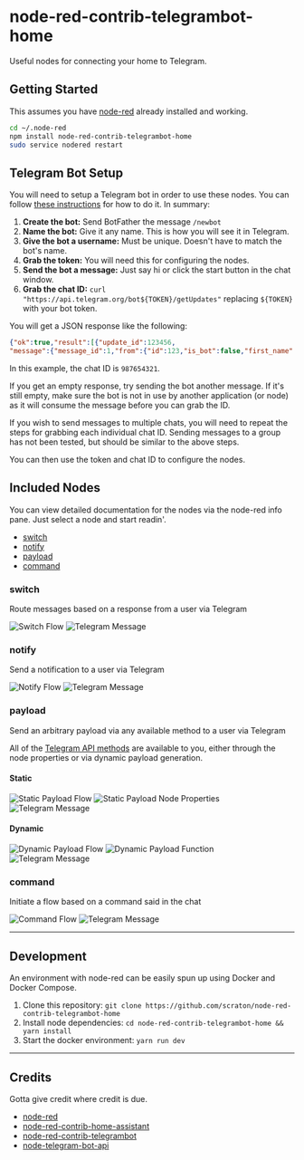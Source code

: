 node-red-contrib-telegrambot-home
=====================================

Useful nodes for connecting your home to Telegram.

## Getting Started

This assumes you have [node-red](http://nodered.org/) already installed and working.

```bash
cd ~/.node-red
npm install node-red-contrib-telegrambot-home
sudo service nodered restart
```

## Telegram Bot Setup

You will need to setup a Telegram bot in order to use these nodes. You can follow [these instructions](https://core.telegram.org/bots#6-botfather) for how to do it. In summary:

1. **Create the bot:** Send BotFather the message `/newbot`
1. **Name the bot:** Give it any name. This is how you will see it in Telegram.
1. **Give the bot a username:** Must be unique. Doesn't have to match the bot's name.
1. **Grab the token:** You will need this for configuring the nodes.
1. **Send the bot a message:** Just say hi or click the start button in the chat window.
1. **Grab the chat ID:** `curl "https://api.telegram.org/bot${TOKEN}/getUpdates"` replacing `${TOKEN}` with your bot token.

You will get a JSON response like the following:

```json
{"ok":true,"result":[{"update_id":123456,
"message":{"message_id":1,"from":{"id":123,"is_bot":false,"first_name":"Your","last_name":"Name","language_code":"en-US"},"chat":{"id":987654321,"first_name":"Your","last_name":"Name","type":"private"},"date":12345678,"text":"/start"}}]}
```

In this example, the chat ID is `987654321`.

If you get an empty response, try sending the bot another message. If it's still empty, make sure the bot is not in use by another application (or node) as it will consume the message before you can grab the ID.

If you wish to send messages to multiple chats, you will need to repeat the steps for grabbing each individual chat ID. Sending messages to a group has not been tested, but should be similar to the above steps.

You can then use the token and chat ID to configure the nodes.

## Included Nodes

You can view detailed documentation for the nodes via the node-red info pane. Just select a node and start readin'.

* [switch](#switch)
* [notify](#notify)
* [payload](#payload)
* [command](#command)

### switch

Route messages based on a response from a user via Telegram

![](images/TelegramSwitchFlow.png?raw=true "Switch Flow")
![](images/TelegramSwitchBotMessage.png?raw=true "Telegram Message")

### notify

Send a notification to a user via Telegram

![](images/TelegramNotifyFlow.png?raw=true "Notify Flow")
![](images/TelegramNotifyBotMessage.png?raw=true "Telegram Message")

### payload

Send an arbitrary payload via any available method to a user via Telegram

All of the [Telegram API methods](https://core.telegram.org/bots/api#available-methods) are available to you, either through the node properties or via dynamic payload generation.

#### Static

![](images/TelegramStaticPayloadFlow.png?raw=true "Static Payload Flow")
![](images/TelegramStaticPayloadNode.png?raw=true "Static Payload Node Properties")
![](images/TelegramStaticPayloadBotMessage.png?raw=true "Telegram Message")

#### Dynamic

![](images/TelegramDynamicPayloadFlow.png?raw=true "Dynamic Payload Flow")
![](images/TelegramDynamicPayloadNode.png?raw=true "Dynamic Payload Function")
![](images/TelegramDynamicPayloadBotMessage.png?raw=true "Telegram Message")

### command

Initiate a flow based on a command said in the chat

![](images/TelegramCommandFlow.png?raw=true "Command Flow")
![](images/TelegramCommandBotMessage.png?raw=true "Telegram Message")

---
## Development

An environment with node-red can be easily spun up using Docker and Docker Compose.

1. Clone this repository:        `git clone https://github.com/scraton/node-red-contrib-telegrambot-home`
1. Install node dependencies:    `cd node-red-contrib-telegrambot-home && yarn install`
1. Start the docker environment: `yarn run dev`

---
## Credits

Gotta give credit where credit is due.

* [node-red](https://github.com/node-red/node-red)
* [node-red-contrib-home-assistant](https://github.com/AYapejian/node-red-contrib-home-assistant)
* [node-red-contrib-telegrambot](https://github.com/windkh/node-red-contrib-telegrambot)
* [node-telegram-bot-api](https://github.com/yagop/node-telegram-bot-api)
